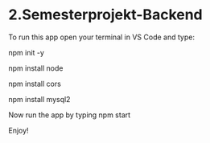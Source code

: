 # 2.Semesterprojekt-Backend

<!-- Noter til os

npm init -y

npm install express

npm install cors

npm install mysql2

npm install dotenv -->

To run this app open your terminal in VS Code and type:

npm init -y

npm install node

npm install cors

npm install mysql2

Now run the app by typing npm start

Enjoy!
